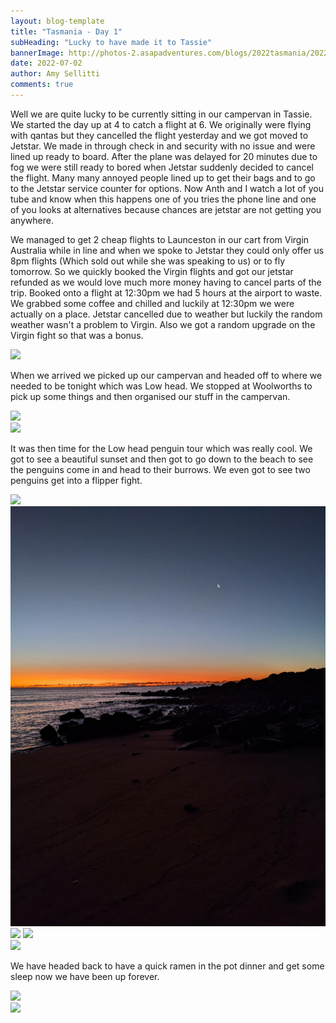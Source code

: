 ```yaml
---
layout: blog-template
title: "Tasmania - Day 1"
subHeading: "Lucky to have made it to Tassie"
bannerImage: http://photos-2.asapadventures.com/blogs/2022tasmania/2022-07-02/PXL_20220702_075752254.jpg_compressed.JPEG
date: 2022-07-02
author: Amy Sellitti
comments: true
---
```


Well we are quite lucky to be currently sitting in our campervan in Tassie. We started the day up at 4 to catch a flight at 6. We originally were flying with qantas but they cancelled the flight yesterday and we got moved to Jetstar. We made in through check in and security with no issue and were lined up ready to board. After the plane was delayed for 20 minutes due to fog we were still ready to bored when Jetstar suddenly decided to cancel the flight. Many many annoyed people lined up to get their bags and to go to the Jetstar service counter for options. Now Anth and I watch a lot of you tube and know when this happens one of you tries the phone line and one of you looks at alternatives because chances are jetstar are not getting you anywhere.

We managed to get 2 cheap flights to Launceston in our cart from Virgin Australia while in line and when we spoke to Jetstar they could only offer us 8pm flights (Which sold out while she was speaking to us) or to fly tomorrow. So we quickly booked the Virgin flights and got our jetstar refunded as we would love much more money having to cancel parts of the trip. Booked onto a flight at 12:30pm we had 5 hours at the airport to waste. We grabbed some coffee and chilled and luckily at 12:30pm we were actually on a place. Jetstar cancelled due to weather but luckily the random weather wasn't a problem to Virgin. Also we got a random upgrade on the Virgin fight so that was a bonus.

<div class="center-image"><img src="http://photos-2.asapadventures.com/blogs/2022tasmania/2022-07-02/PXL_20220702_024856526.MP.jpg_compressed.JPEG" /></div>

When we arrived we picked up our campervan and headed off to where we needed to be tonight which was Low head. We stopped at Woolworths to pick up some things and then organised our stuff in the campervan.

<div class="center-image"><img src="http://photos-2.asapadventures.com/blogs/2022tasmania/2022-07-02/PXL_20220702_060917561.jpg_compressed.JPEG" /></div>
<div class="center-image"><img src="http://photos-2.asapadventures.com/blogs/2022tasmania/2022-07-02/PXL_20220702_060922105.jpg_compressed.JPEG" /></div>

It was then time for the Low head penguin tour which was really cool. We got to see a beautiful sunset and then got to go down to the beach to see the penguins come in and head to their burrows. We even got to see two penguins get into a flipper fight.

<div class="grid-2c">
  <img src="http://photos-2.asapadventures.com/blogs/2022tasmania/2022-07-02/PXL_20220702_072350543.MP.jpg_compressed.JPEG"/>
  <img src="images/blogs/2022tasmania/2022-07-02/PXL_20220702_073824086.jpg_compressed.JPEG"/>
</div>
<div class="grid-2c">
  <img src="http://photos-2.asapadventures.com/blogs/2022tasmania/2022-07-02/PXL_20220702_081334172.jpg_compressed.JPEG"/>
  <img src="http://photos-2.asapadventures.com/blogs/2022tasmania/2022-07-02/PXL_20220702_081947454.jpg_compressed.JPEG"/>
</div>
<div class="center-image"><img src="http://photos-2.asapadventures.com/blogs/2022tasmania/2022-07-02/PXL_20220702_075752254.jpg_compressed.JPEG" /></div>

We have headed back to have a quick ramen in the pot dinner and get some sleep now we have been up forever.

<div class="center-image"><img src="http://photos-2.asapadventures.com/blogs/2022tasmania/2022-07-02/PXL_20220702_091445520.jpg_compressed.JPEG" /></div>
<div class="center-image"><img src="http://photos-2.asapadventures.com/blogs/2022tasmania/2022-07-02/PXL_20220702_091739415.MP.jpg_compressed.JPEG" /></div>
